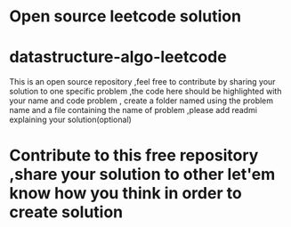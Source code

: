 # Open source leetcode solution

# datastructure-algo-leetcode
This is an open source repository ,feel free to contribute by sharing your solution to one specific problem ,the code here should be highlighted with your name and code problem , create a folder named using the problem name and a file containing the name of problem ,please add readmi explaining your solution(optional)

# Contribute to this free repository ,share your solution to other let'em know how you think in order to  create solution 
